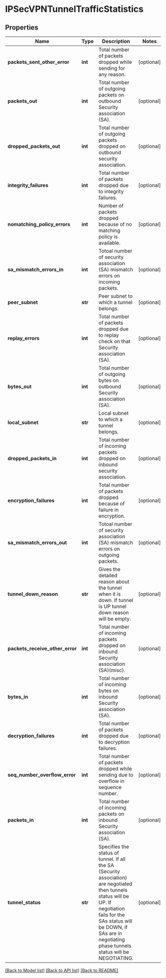 # IPSecVPNTunnelTrafficStatistics

## Properties
Name | Type | Description | Notes
------------ | ------------- | ------------- | -------------
**packets_sent_other_error** | **int** | Total number of packets dropped while sending for any reason. | [optional] 
**packets_out** | **int** | Total number of outgoing packets on outbound Security association (SA). | [optional] 
**dropped_packets_out** | **int** | Total number of outgoing packets dropped on outbound security association. | [optional] 
**integrity_failures** | **int** | Total number of packets dropped due to integrity failures. | [optional] 
**nomatching_policy_errors** | **int** | Number of packets dropped because of no matching policy is available. | [optional] 
**sa_mismatch_errors_in** | **int** | Totoal number of security association (SA) mismatch errors on incoming packets. | [optional] 
**peer_subnet** | **str** | Peer subnet to which a tunnel belongs. | [optional] 
**replay_errors** | **int** | Total number of packets dropped due to replay check on that Security association (SA). | [optional] 
**bytes_out** | **int** | Total number of outgoing bytes on outbound Security association (SA). | [optional] 
**local_subnet** | **str** | Local subnet to which a tunnel belongs. | [optional] 
**dropped_packets_in** | **int** | Total number of incoming packets dropped on inbound security association. | [optional] 
**encryption_failures** | **int** | Total number of packets dropped because of failure in encryption. | [optional] 
**sa_mismatch_errors_out** | **int** | Totoal number of security association (SA) mismatch errors on outgoing packets. | [optional] 
**tunnel_down_reason** | **str** | Gives the detailed reason about the tunnel when it is down. If tunnel is UP tunnel down reason will be empty. | [optional] 
**packets_receive_other_error** | **int** | Total number of incoming packets dropped on inbound Security association (SA)(misc). | [optional] 
**bytes_in** | **int** | Total number of incoming bytes on inbound Security association (SA). | [optional] 
**decryption_failures** | **int** | Total number of packets dropped due to decryption failures. | [optional] 
**seq_number_overflow_error** | **int** | Total number of packets dropped while sending due to overflow in sequence number. | [optional] 
**packets_in** | **int** | Total number of incoming packets on inbound Security association (SA). | [optional] 
**tunnel_status** | **str** | Specifies the status of tunnel. If all the SA (Security association) are negotiated then tunnels status will be UP. If negotiation fails for the SAs status will be DOWN, if SAs are in negotiating phase tunnels status will be NEGOTIATING. | [optional] 

[[Back to Model list]](../README.md#documentation-for-models) [[Back to API list]](../README.md#documentation-for-api-endpoints) [[Back to README]](../README.md)

